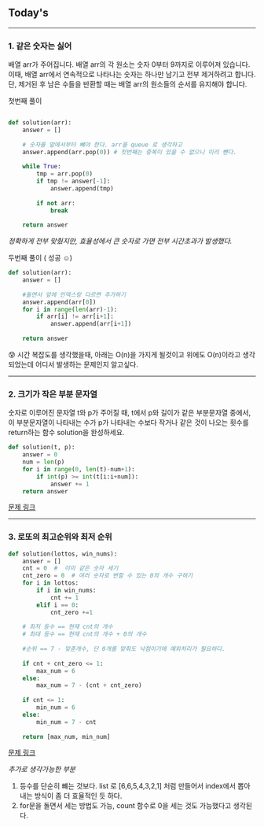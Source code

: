 ## Today's 
---


### 1. 같은 숫자는 싫어 
배열 arr가 주어집니다. 배열 arr의 각 원소는 숫자 0부터 9까지로 이루어져 있습니다.  
이때, 배열 arr에서 연속적으로 나타나는 숫자는 하나만 남기고 전부 제거하려고 합니다.  
단, 제거된 후 남은 수들을 반환할 때는 배열 arr의 원소들의 순서를 유지해야 합니다.  

첫번째 풀이 
```python

def solution(arr):
    answer = []
    
    # 숫자를 앞에서부터 뺴야 한다. arr을 queue 로 생각하고
    answer.append(arr.pop(0)) # 첫번째는 중복이 있을 수 없으니 미리 뺸다. 
        
    while True:
        tmp = arr.pop(0)
        if tmp != answer[-1]:
            answer.append(tmp)
        
        if not arr:
            break
    
    return answer

```

*정확하게 전부 맞췄지만, 효율성에서 큰 숫자로 가면 전부 시간초과가 발생했다.* 


두번째 풀이 ( 성공 ☺️)

```python
def solution(arr):
    answer = []
    
    #돌면서 앞에 인덱스랑 다르면 추가하기 
    answer.append(arr[0])
    for i in range(len(arr)-1):
        if arr[i] != arr[i+1]:
            answer.append(arr[i+1])
    
    return answer

```

😰 시간 복잡도를 생각했을때, 아래는 O(n)을 가지게 될것이고 위에도 O(n)이라고 생각되었는데 
    어디서 발생하는 문제인지 알고싶다. 
    
    
    
***    
    
### 2. 크기가 작은 부분 문자열
숫자로 이루어진 문자열 t와 p가 주어질 때, t에서 p와 길이가 같은 부분문자열 중에서, 
이 부분문자열이 나타내는 수가 p가 나타내는 수보다 작거나 같은 것이 나오는 횟수를 return하는 함수 solution을 완성하세요.



```python
def solution(t, p):
    answer = 0
    num = len(p)
    for i in range(0, len(t)-num+1):
        if int(p) >= int(t[i:i+num]):
            answer += 1 
    return answer


```

[문제 링크](https://school.programmers.co.kr/learn/courses/30/lessons/147355)



***


### 3. 로또의 최고순위와 최저 순위 

```python
def solution(lottos, win_nums):
    answer = []
    cnt = 0  #  이미 같은 숫자 세기 
    cnt_zero = 0  # 여러 숫자로 변할 수 있는 0의 개수 구하기 
    for i in lottos: 
        if i in win_nums:
            cnt += 1
        elif i == 0:
            cnt_zero +=1 
    
    # 최저 등수 == 현재 cnt의 개수 
    # 최대 등수 == 현재 cnt의 개수 + 0의 개수 
    
    #순위 == 7 - 맞춘개수, 단 0개를 맞춰도 낙첨이기에 예외처리가 필요하다. 
    
    if cnt + cnt_zero <= 1:
        max_num = 6
    else:
        max_num = 7 - (cnt + cnt_zero)
    
    if cnt <= 1:
        min_num = 6
    else:
        min_num = 7 - cnt
            
    return [max_num, min_num]

```

[문제 링크](https://school.programmers.co.kr/learn/courses/30/lessons/77484)


*추가로 생각가능한 부분* 

1. 등수를 단순히 뺴는 것보다.  list 로  [6,6,5,4,3,2,1] 처럼 만들어서  index에서 뽑아내는 방식이 좀 더 효율적인 듯 하다. 
2. for문을 돌면서 세는 방법도 가능, count 함수로 0을 세는 것도 가능했다고 생각된다. 
